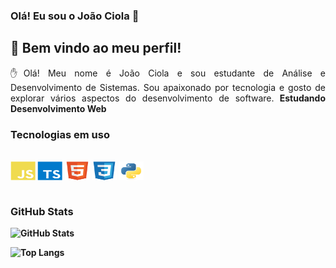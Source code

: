 ### Olá! Eu sou o João Ciola 🤙

## 👋 Bem vindo ao meu perfil!

<p align="justify"> ✋Olá! Meu nome é João Ciola e sou estudante de Análise e Desenvolvimento de Sistemas. Sou apaixonado por tecnologia e gosto de explorar vários aspectos do desenvolvimento de software.<strong> Estudando Desenvolvimento Web </p>


### Tecnologias em uso

<div style="display: inline_block"><br>
  <img align="center" alt="joaociola-Js" height="30" width="40" src="https://raw.githubusercontent.com/devicons/devicon/master/icons/javascript/javascript-plain.svg">
  <img align="center" alt="joaociola-Ts" height="30" width="40" src="https://raw.githubusercontent.com/devicons/devicon/master/icons/typescript/typescript-plain.svg">
  <img align="center" alt="joaociola-HTML" height="30" width="40" src="https://raw.githubusercontent.com/devicons/devicon/master/icons/html5/html5-original.svg">
  <img align="center" alt="joaociola-CSS" height="30" width="40" src="https://raw.githubusercontent.com/devicons/devicon/master/icons/css3/css3-original.svg">
  <img align="center" alt="joaociola-Python" height="30" width="40" src="https://raw.githubusercontent.com/devicons/devicon/master/icons/python/python-original.svg">
</div></br>


### GitHub Stats
![GitHub Stats](https://github-readme-stats.vercel.app/api?username=joaociola&theme=transparent&bg_color=000&border_color=30A3DC&show_icons=true&icon_color=30A3DC&title_color=E94D5F&text_color=FFF)

![Top Langs](https://github-readme-stats-git-masterrstaa-rickstaa.vercel.app/api/top-langs/?username=joaociola&layout=compact&bg_color=000&border_color=30A3DC&title_color=E94D5F&text_color=FFF)